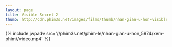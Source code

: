 ```yaml
---
layout: page
title: Visible Secret 2
thumb: http://cdn.phim3s.net/images/films/thumb/nhan-gian-u-hon-visible-secret-2-2002.jpg
---
```

{% include jwpadv src='//phim3s.net/phim-le/nhan-gian-u-hon_5974/xem-phim//video.mp4' %}